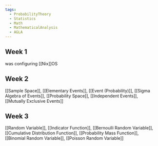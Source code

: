```yaml
---
tags:
  - ProbabilityTheory
  - Statistics
  - Math
  - MathematicalAnalysis
  - AGLA
---
```

## Week 1
was configuring [[Nix]]OS
## Week 2
[[Sample Space]], [[Elementary Events]], [[Event (Probability)]], [[Sigma Algebra of Events]], [[Probability Space]], [[Independent Events]], [[Mutually Exclusive Events]]
## Week 3
[[Random Variable]], [[Indicator Function]], [[Bernoulli Random Variable]], [[Cumulative Distribution Function]], [[Probability Mass Function]], [[Binomial Random Variable]], [[Poisson Random Variable]]